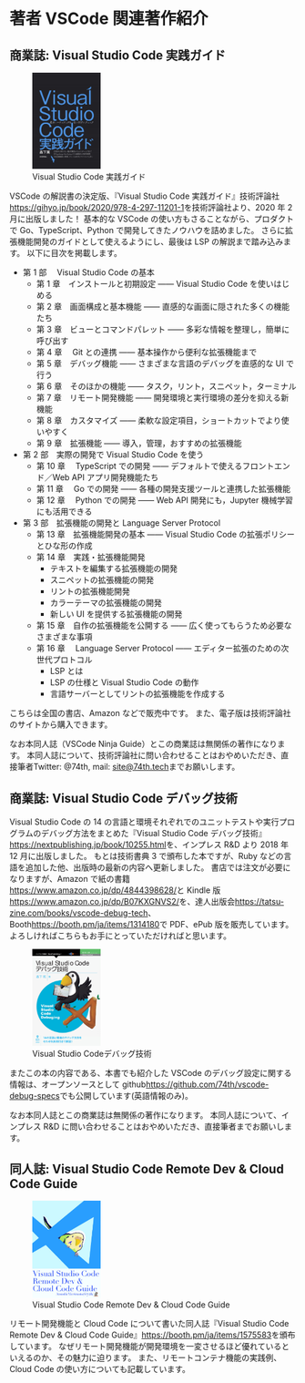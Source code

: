 # 著者 VSCode 関連著作紹介

## 商業誌: Visual Studio Code 実践ガイド

<figure>
<img src="./image/vscode-book.jpg" style="width:120px;"/>
<figcaption>Visual Studio Code 実践ガイド</figcaption>
</figure>

VSCode の解説書の決定版、『Visual Studio Code 実践ガイド』<span class="footnote">技術評論社 https://gihyo.jp/book/2020/978-4-297-11201-1</span>を技術評論社より、2020 年 2 月に出版しました！
基本的な VSCode の使い方もさることながら、プロダクトで Go、TypeScript、Python で開発してきたノウハウを詰めました。
さらに拡張機能開発のガイドとして使えるようにし、最後は LSP の解説まで踏み込みます。
以下に目次を掲載します。

- 第 1 部　 Visual Studio Code の基本
  - 第 1 章　インストールと初期設定 —— Visual Studio Code を使いはじめる
  - 第 2 章　画面構成と基本機能 —— 直感的な画面に隠された多くの機能たち
  - 第 3 章　ビューとコマンドパレット —— 多彩な情報を整理し，簡単に呼び出す
  - 第 4 章　 Git との連携 —— 基本操作から便利な拡張機能まで
  - 第 5 章　デバッグ機能 —— さまざまな言語のデバッグを直感的な UI で行う
  - 第 6 章　そのほかの機能 —— タスク，リント，スニペット，ターミナル
  - 第 7 章　リモート開発機能 —— 開発環境と実行環境の差分を抑える新機能
  - 第 8 章　カスタマイズ —— 柔軟な設定項目，ショートカットでより使いやすく
  - 第 9 章　拡張機能 —— 導入，管理，おすすめの拡張機能
- 第 2 部　実際の開発で Visual Studio Code を使う
  - 第 10 章　 TypeScript での開発 —— デフォルトで使えるフロントエンド／Web API アプリ開発機能たち
  - 第 11 章　 Go での開発 —— 各種の開発支援ツールと連携した拡張機能
  - 第 12 章　 Python での開発 —— Web API 開発にも，Jupyter 機械学習にも活用できる
- 第 3 部　拡張機能の開発と Language Server Protocol
  - 第 13 章　拡張機能開発の基本 —— Visual Studio Code の拡張ポリシーとひな形の作成
  - 第 14 章　実践・拡張機能開発
    - テキストを編集する拡張機能の開発
    - スニペットの拡張機能の開発
    - リントの拡張機能開発
    - カラーテーマの拡張機能の開発
    - 新しい UI を提供する拡張機能の開発
  - 第 15 章　自作の拡張機能を公開する —— 広く使ってもらうため必要なさまざまな事項
  - 第 16 章　 Language Server Protocol —— エディター拡張のための次世代プロトコル
    - LSP とは
    - LSP の仕様と Visual Studio Code の動作
    - 言語サーバーとしてリントの拡張機能を作成する

こちらは全国の書店、Amazon などで販売中です。
また、電子版は技術評論社のサイトから購入できます。

なお本同人誌（VSCode Ninja Guide）とこの商業誌は無関係の著作になります。
本同人誌について、技術評論社に問い合わせることはおやめいただき、直接筆者<span class="footnote">Twitter: @74th, mail: site@74th.tech</span>までお願いします。

## 商業誌: Visual Studio Code デバッグ技術

Visual Studio Code の 14 の言語と環境それぞれでのユニットテストや実行プログラムのデバッグ方法をまとめた『Visual Studio Code デバッグ技術』<span class="footnote">https://nextpublishing.jp/book/10255.html</span>を、インプレス R&amp;D より 2018 年 12 月に出版しました。
もとは技術書典 3 で頒布した本ですが、Ruby などの言語を追加した他、出版時の最新の内容へ更新しました。
書店では注文が必要になりますが、Amazon で紙の書籍<span class="footnote">https://www.amazon.co.jp/dp/4844398628/</span>と Kindle 版<span class="footnote">https://www.amazon.co.jp/dp/B07KXGNVS2/</span>を、達人出版会<span class="footnote">https://tatsu-zine.com/books/vscode-debug-tech</span>、Booth<span class="footnote">https://booth.pm/ja/items/1314180</span>で PDF、ePub 版を販売しています。
よろしければこちらもお手にとっていただければと思います。

<figure>
<img src="./image/vscode-debug-book.jpg" style="width:120px;"/>
<figcaption>Visual Studio Codeデバッグ技術</figcaption>
</figure>

またこの本の内容である、本書でも紹介した VSCode のデバッグ設定に関する情報は、オープンソースとして github<span class="footnote">https://github.com/74th/vscode-debug-specs</span>でも公開しています(英語情報のみ)。

なお本同人誌とこの商業誌は無関係の著作になります。
本同人誌について、インプレス R&amp;D に問い合わせることはおやめいただき、直接筆者までお願いします。

## 同人誌: Visual Studio Code Remote Dev & Cloud Code Guide

<figure class="wide">
<img src="image/remote.jpg" style="width:120px;"/>
<figcaption>Visual Studio Code Remote Dev &amp; Cloud Code Guide</figcaption>
</figure>

リモート開発機能と Cloud Code について書いた同人誌『Visual Studio Code Remote Dev & Cloud Code Guide』<span class="footnote">https://booth.pm/ja/items/1575583</span>を頒布しています。
なぜリモート開発機能が開発環境を一変させるほど優れているといえるのか、その魅力に迫ります。
また、リモートコンテナ機能の実践例、Cloud Code の使い方についても記載しています。
